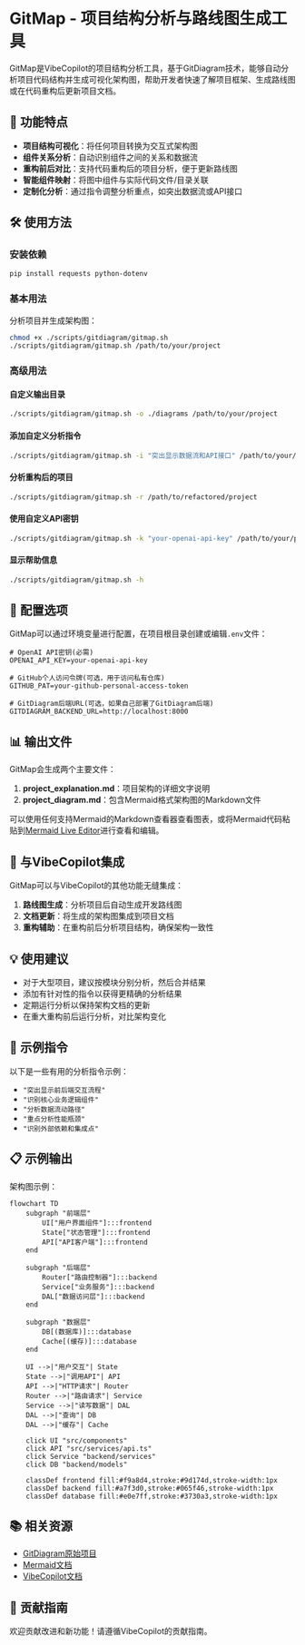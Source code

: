 # GitMap - 项目结构分析与路线图生成工具

GitMap是VibeCopilot的项目结构分析工具，基于GitDiagram技术，能够自动分析项目代码结构并生成可视化架构图，帮助开发者快速了解项目框架、生成路线图或在代码重构后更新项目文档。

## 🚀 功能特点

- **项目结构可视化**：将任何项目转换为交互式架构图
- **组件关系分析**：自动识别组件之间的关系和数据流
- **重构前后对比**：支持代码重构后的项目分析，便于更新路线图
- **智能组件映射**：将图中组件与实际代码文件/目录关联
- **定制化分析**：通过指令调整分析重点，如突出数据流或API接口

## 🛠️ 使用方法

### 安装依赖

```bash
pip install requests python-dotenv
```

### 基本用法

分析项目并生成架构图：

```bash
chmod +x ./scripts/gitdiagram/gitmap.sh
./scripts/gitdiagram/gitmap.sh /path/to/your/project
```

### 高级用法

#### 自定义输出目录

```bash
./scripts/gitdiagram/gitmap.sh -o ./diagrams /path/to/your/project
```

#### 添加自定义分析指令

```bash
./scripts/gitdiagram/gitmap.sh -i "突出显示数据流和API接口" /path/to/your/project
```

#### 分析重构后的项目

```bash
./scripts/gitdiagram/gitmap.sh -r /path/to/refactored/project
```

#### 使用自定义API密钥

```bash
./scripts/gitdiagram/gitmap.sh -k "your-openai-api-key" /path/to/your/project
```

#### 显示帮助信息

```bash
./scripts/gitdiagram/gitmap.sh -h
```

## 🔧 配置选项

GitMap可以通过环境变量进行配置，在项目根目录创建或编辑`.env`文件：

```
# OpenAI API密钥(必需)
OPENAI_API_KEY=your-openai-api-key

# GitHub个人访问令牌(可选，用于访问私有仓库)
GITHUB_PAT=your-github-personal-access-token

# GitDiagram后端URL(可选，如果自己部署了GitDiagram后端)
GITDIAGRAM_BACKEND_URL=http://localhost:8000
```

## 📊 输出文件

GitMap会生成两个主要文件：

1. **project_explanation.md**：项目架构的详细文字说明
2. **project_diagram.md**：包含Mermaid格式架构图的Markdown文件

可以使用任何支持Mermaid的Markdown查看器查看图表，或将Mermaid代码粘贴到[Mermaid Live Editor](https://mermaid.live)进行查看和编辑。

## 🔄 与VibeCopilot集成

GitMap可以与VibeCopilot的其他功能无缝集成：

1. **路线图生成**：分析项目后自动生成开发路线图
2. **文档更新**：将生成的架构图集成到项目文档
3. **重构辅助**：在重构前后分析项目结构，确保架构一致性

## 💡 使用建议

- 对于大型项目，建议按模块分别分析，然后合并结果
- 添加有针对性的指令以获得更精确的分析结果
- 定期运行分析以保持架构文档的更新
- 在重大重构前后运行分析，对比架构变化

## 📝 示例指令

以下是一些有用的分析指令示例：

- `"突出显示前后端交互流程"`
- `"识别核心业务逻辑组件"`
- `"分析数据流动路径"`
- `"重点分析性能瓶颈"`
- `"识别外部依赖和集成点"`

## 📋 示例输出

架构图示例：

```mermaid
flowchart TD
    subgraph "前端层"
        UI["用户界面组件"]:::frontend
        State["状态管理"]:::frontend
        API["API客户端"]:::frontend
    end

    subgraph "后端层"
        Router["路由控制器"]:::backend
        Service["业务服务"]:::backend
        DAL["数据访问层"]:::backend
    end

    subgraph "数据层"
        DB[(数据库)]:::database
        Cache[(缓存)]:::database
    end

    UI -->|"用户交互"| State
    State -->|"调用API"| API
    API -->|"HTTP请求"| Router
    Router -->|"路由请求"| Service
    Service -->|"读写数据"| DAL
    DAL -->|"查询"| DB
    DAL -->|"缓存"| Cache

    click UI "src/components"
    click API "src/services/api.ts"
    click Service "backend/services"
    click DB "backend/models"

    classDef frontend fill:#f9a8d4,stroke:#9d174d,stroke-width:1px
    classDef backend fill:#a7f3d0,stroke:#065f46,stroke-width:1px
    classDef database fill:#e0e7ff,stroke:#3730a3,stroke-width:1px
```

## 📚 相关资源

- [GitDiagram原始项目](https://github.com/ahmedkhaleel2004/gitdiagram)
- [Mermaid文档](https://mermaid-js.github.io/mermaid/#/)
- [VibeCopilot文档](https://docs.vibecopilot.com)

## 🤝 贡献指南

欢迎贡献改进和新功能！请遵循VibeCopilot的贡献指南。
